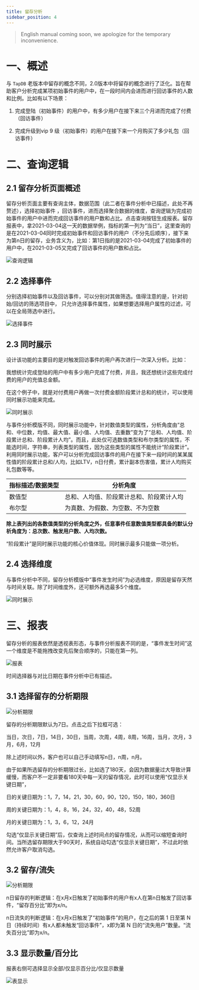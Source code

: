 ```yaml
---
title: 留存分析
sidebar_position: 4
---
```


> English manual coming soon, we apologize for the temporary inconvenience.

# 一、概述

与 `TapDB` 老版本中留存的概念不同，2.0版本中将留存的概念进行了泛化。旨在帮助客户分析完成某项初始事件的用户中，在一段时间内会进而进行回访事件的人数和比例。比如有以下场景：

1. 完成登陆（初始事件）的用户中，有多少用户在接下来三个月进而完成了付费（回访事件）

2. 完成升级到vip 9 级（初始事件）的用户在接下来一个月购买了多少礼包（回访事件）


# 二、查询逻辑


## 2.1 留存分析页面概述

留存分析页面主要有查询主体，数据范围（此二者在事件分析中已描述，此处不再赘述），选择初始事件 ，回访事件，进而选择聚合数据的维度，查询逻辑为完成初始事件的用户中进而完成回访事件的用户数和占比。点击查询按钮生成报表。留存报表中，拿2021-03-04这一天的数据举例，指标的第一列为“当日”，这里查询的是在2021-03-04同时完成初始事件和回访事件的用户（不分先后顺序），接下来为第n日的留存，业务含义为，比如：第1日指的是2021-03-04完成了初始事件的用户中，在2021-03-05又完成了回访事件的用户数和占比。

![查询逻辑](https://static.tapdb.net/web/res/img/upload/2021/04/retention_analyse_query_logic.png)


## 2.2 选择事件

分别选择初始事件以及回访事件，可以分别对其做筛选。值得注意的是，针对初始/回访的筛选项目中， 只允许选择事件属性，如果想要选择用户属性的过滤，可以在全局筛选中进行。

![选择事件](https://static.tapdb.net/web/res/img/upload/2021/04/retention_analyse_select_event.png)


## 2.3 同时展示

设计该功能的主要目的是对触发回访事件的用户再次进行一次深入分析。比如：

我想统计完成登陆的用户中有多少用户完成了付费，并且，我还想统计这些完成付费的用户的充值总金额。

在这个例子中，就是对付费用户再做一次付费金额阶段累计总和的统计，可以使用同时展示功能来完成。

![同时展示](https://static.tapdb.net/web/res/img/upload/2021/04/retention_analyse_display_sametime.png!)

与事件分析模版不同，同时展示功能中，针对数值类型的属性，分析角度由“总和、中位数，均值、最大值、最小值、人均值、去重数”变为了“总和、人均值、阶段累计总和、阶段累计人均”。而且，此处仅可选数值类型和布尔类型的属性，不能选时间，字符串，列表类型的属性，因为这些类型的属性不能统计“阶段累计”。利用同时展示功能，客户可以分析完成回访事件的用户在接下来一段时间的某某属性值的阶段累计总和/人均，比如LTV，n日付费，累计副本伤害值，累计人均购买礼包数等等。

指标描述/数据类型 | 分析角度
--- | ---
数值型 | 总和、人均值、阶段累计总和、阶段累计人均
布尔型 | 为真数、为假数、为空数、不为空数

**除上表列出的各数值类型的分析角度之外，任意事件任意数值类型都具备的默认分析角度为：总次数、触发用户数、人均次数。**

“阶段累计”是同时展示功能的核心价值体现。同时展示最多只能做一项分析。


## 2.4 选择维度

与事件分析中不同，留存分析模版中“事件发生时间”为必选维度，原因是留存天然与时间关联。除了时间维度外，还可额外再选最多5个维度。

![同时展示](https://static.tapdb.net/web/res/img/upload/2021/04/retention_analyse_select_dimension.png)


# 三、报表

留存分析的报表依然是透视表形态，与事件分析报表不同的是，“事件发生时间”这一个维度是不能拖拽改变先后聚合顺序的，只能在第一列。

![报表](https://static.tapdb.net/web/res/img/upload/2021/04/retention_analyse_table.png)

时间选择器与对比日期在事件分析中已有描述。


## 3.1 选择留存的分析期限

![分析期限](https://static.tapdb.net/web/res/img/upload/2021/04/retention_analyse_date_range.png)

留存的分析期限默认为7日。点击之后下拉框可选：

当日，次日，7日，14日，30日，当周，次周，4周，8周，16周，当月，次月，3月，6月，12月

除上述时间以外，客户也可以自己手动填写n日，n周，n月。

由于如果所选留存的分析期限过长，比如选了180天，会因为数据量过大导致计算缓慢，而客户不一定非要看180天中每一天的留存情况，此时可以使用“仅显示关键日期”，

日的关键日期为：1，7，14，21，30，60，90，120，150，180，360日

周的关键日期为：1，4，8，16，24，32，40，48，52周

月的关键日期为：1，3，6，12，24月

勾选“仅显示关键日期”后，仅查询上述时间点的留存情况，从而可以缩短查询时间。当所选留存期限大于90天时，系统自动勾选“仅显示关键日期”，不过此时依然允许客户取消勾选。


## 3.2 留存/流失

![分析期限](https://static.tapdb.net/web/res/img/upload/2021/04/retention_analyse_retention_loss.png)

n日留存的判断逻辑：在x月x日触发了初始事件的用户有x人在第n日触发了回访事件，“留存百分比”即为x/n。

n日流失的判断逻辑：在x月x日触发了“初始事件”的用户，在之后的第 1 日至第 N 日（持续时间）有x人都未触发“回访事件”，x即为第 N 日的“流失用户”数量。“流失百分比”即为x/n。


## 3.3 显示数量/百分比

报表右侧可选择显示全部/仅显示百分比/仅显示数量

![表显示](https://static.tapdb.net/web/res/img/upload/2021/04/retention_analyse_dispaly_mode.png)
